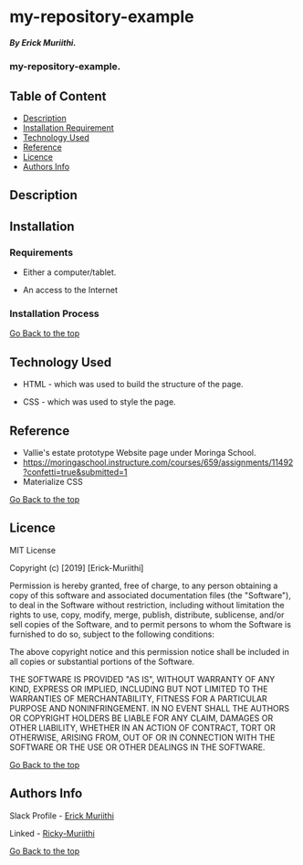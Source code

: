 # my-repository-example

##### By Erick Muriithi.
### my-repository-example.

## Table of Content

+ [Description](#description)
+ [Installation Requirement](#Installation)
+ [Technology Used](#technology-used)
+ [Reference](#reference)
+ [Licence](#licence)
+ [Authors Info](#author-Info)

## Description

## Installation

### Requirements

* Either a computer/tablet.

* An access to the Internet

### Installation Process

[Go Back to the top](#my-repository-example)
## Technology Used
* HTML - which was used to build the structure of the page.

* CSS - which was used to style the page.

## Reference
* Vallie's estate prototype Website page under Moringa School.
* https://moringaschool.instructure.com/courses/659/assignments/11492?confetti=true&submitted=1
* Materialize CSS

[Go Back to the top](#my-repository-example)

## Licence

MIT License

Copyright (c) [2019] [Erick-Muriithi]

Permission is hereby granted, free of charge, to any person obtaining a copy
of this software and associated documentation files (the "Software"), to deal
in the Software without restriction, including without limitation the rights
to use, copy, modify, merge, publish, distribute, sublicense, and/or sell
copies of the Software, and to permit persons to whom the Software is
furnished to do so, subject to the following conditions:

The above copyright notice and this permission notice shall be included in all
copies or substantial portions of the Software.

THE SOFTWARE IS PROVIDED "AS IS", WITHOUT WARRANTY OF ANY KIND, EXPRESS OR
IMPLIED, INCLUDING BUT NOT LIMITED TO THE WARRANTIES OF MERCHANTABILITY,
FITNESS FOR A PARTICULAR PURPOSE AND NONINFRINGEMENT. IN NO EVENT SHALL THE
AUTHORS OR COPYRIGHT HOLDERS BE LIABLE FOR ANY CLAIM, DAMAGES OR OTHER
LIABILITY, WHETHER IN AN ACTION OF CONTRACT, TORT OR OTHERWISE, ARISING FROM,
OUT OF OR IN CONNECTION WITH THE SOFTWARE OR THE USE OR OTHER DEALINGS IN THE
SOFTWARE.

[Go Back to the top](#my-repository-example)

## Authors Info

Slack Profile - [Erick Muriithi](https://moringaclassroom.slack.com/archives/D03M2BEJHPG)

Linked - [Ricky-Muriithi](https://linkedin.com/in/ricky-muriithi-4a997b129)

[Go Back to the top](#my-repository-example)

